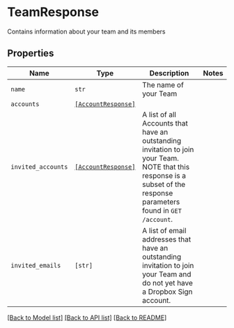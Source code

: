 # TeamResponse

Contains information about your team and its members

## Properties

| Name | Type | Description | Notes |
| ---- | ---- | ----------- | ----- |
| `name` | ```str``` |  The name of your Team  |  |
| `accounts` | [```[AccountResponse]```](AccountResponse.md) |    |  |
| `invited_accounts` | [```[AccountResponse]```](AccountResponse.md) |  A list of all Accounts that have an outstanding invitation to join your Team. NOTE that this response is a subset of the response parameters found in `GET /account`.  |  |
| `invited_emails` | ```[str]``` |  A list of email addresses that have an outstanding invitation to join your Team and do not yet have a Dropbox Sign account.  |  |


[[Back to Model list]](../README.md#documentation-for-models) [[Back to API list]](../README.md#documentation-for-api-endpoints) [[Back to README]](../README.md)


